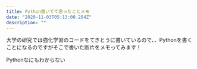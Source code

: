 ```yaml
---
title: Python書いてて思ったことメモ
date: "2020-11-03T05:13:00.284Z"
description: ""
---
```


大学の研究では強化学習のコードをてきとうに書いているので、、Pythonを書くことになるのですがそこで書いた断片をメモってみます！

Pythonなにもわからない